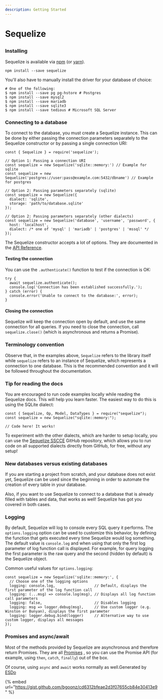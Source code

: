 ```yaml
---
description: Getting Started
---
```


# Sequelize

##  <a id="getting-started"></a>

### Installing <a id="installing"></a>

Sequelize is available via [npm](https://www.npmjs.com/package/sequelize) \(or [yarn](https://yarnpkg.com/package/sequelize)\).

```text
npm install --save sequelize
```

You'll also have to manually install the driver for your database of choice:

```text
# One of the following:
$ npm install --save pg pg-hstore # Postgres
$ npm install --save mysql2
$ npm install --save mariadb
$ npm install --save sqlite3
$ npm install --save tedious # Microsoft SQL Server
```

### Connecting to a database <a id="connecting-to-a-database"></a>

To connect to the database, you must create a Sequelize instance. This can be done by either passing the connection parameters separately to the Sequelize constructor or by passing a single connection URI:

```text
const { Sequelize } = require('sequelize');

// Option 1: Passing a connection URI
const sequelize = new Sequelize('sqlite::memory:') // Example for sqlite
const sequelize = new Sequelize('postgres://user:pass@example.com:5432/dbname') // Example for postgres

// Option 2: Passing parameters separately (sqlite)
const sequelize = new Sequelize({
  dialect: 'sqlite',
  storage: 'path/to/database.sqlite'
});

// Option 2: Passing parameters separately (other dialects)
const sequelize = new Sequelize('database', 'username', 'password', {
  host: 'localhost',
  dialect: /* one of 'mysql' | 'mariadb' | 'postgres' | 'mssql' */
});
```

The Sequelize constructor accepts a lot of options. They are documented in the [API Reference](https://sequelize.org/master/class/lib/sequelize.js~Sequelize.html#instance-constructor-constructor).

#### Testing the connection <a id="testing-the-connection"></a>

You can use the `.authenticate()` function to test if the connection is OK:

```text
try {
  await sequelize.authenticate();
  console.log('Connection has been established successfully.');
} catch (error) {
  console.error('Unable to connect to the database:', error);
}
```

#### Closing the connection <a id="closing-the-connection"></a>

Sequelize will keep the connection open by default, and use the same connection for all queries. If you need to close the connection, call `sequelize.close()` \(which is asynchronous and returns a Promise\).

### Terminology convention <a id="terminology-convention"></a>

Observe that, in the examples above, `Sequelize` refers to the library itself while `sequelize` refers to an instance of Sequelize, which represents a connection to one database. This is the recommended convention and it will be followed throughout the documentation.

### Tip for reading the docs <a id="tip-for-reading-the-docs"></a>

You are encouraged to run code examples locally while reading the Sequelize docs. This will help you learn faster. The easiest way to do this is using the SQLite dialect:

```text
const { Sequelize, Op, Model, DataTypes } = require("sequelize");
const sequelize = new Sequelize("sqlite::memory:");

// Code here! It works!
```

To experiment with the other dialects, which are harder to setup locally, you can use the [Sequelize SSCCE](https://github.com/papb/sequelize-sscce) GitHub repository, which allows you to run code on all supported dialects directly from GitHub, for free, without any setup!

### New databases versus existing databases <a id="new-databases-versus-existing-databases"></a>

If you are starting a project from scratch, and your database does not exist yet, Sequelize can be used since the beginning in order to automate the creation of every table in your database.

Also, if you want to use Sequelize to connect to a database that is already filled with tables and data, that works as well! Sequelize has got you covered in both cases.

### Logging <a id="logging"></a>

By default, Sequelize will log to console every SQL query it performs. The `options.logging` option can be used to customize this behavior, by defining the function that gets executed every time Sequelize would log something. The default value is `console.log` and when using that only the first log parameter of log function call is displayed. For example, for query logging the first parameter is the raw query and the second \(hidden by default\) is the Sequelize object.

Common useful values for `options.logging`:

```text
const sequelize = new Sequelize('sqlite::memory:', {
  // Choose one of the logging options
  logging: console.log,                  // Default, displays the first parameter of the log function call
  logging: (...msg) => console.log(msg), // Displays all log function call parameters
  logging: false,                        // Disables logging
  logging: msg => logger.debug(msg),     // Use custom logger (e.g. Winston or Bunyan), displays the first parameter
  logging: logger.debug.bind(logger)     // Alternative way to use custom logger, displays all messages
});
```

### Promises and async/await <a id="promises-and-async-await"></a>

Most of the methods provided by Sequelize are asynchronous and therefore return Promises. They are all [Promises](https://developer.mozilla.org/en-US/docs/Web/JavaScript/Reference/Global_Objects/Promise) , so you can use the Promise API \(for example, using `then`, `catch`, `finally`\) out of the box.

Of course, using `async` and `await` works normally as well.Generated by [ESDo](https://esdoc.org/)

{% embed url="https://gist.github.com/bgoonz/cd6312bfeae2d3f07655cb84e30413e9" %}



